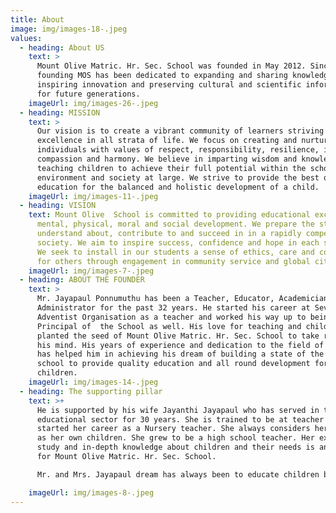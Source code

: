 ```yaml
---
title: About
image: img/images-18-.jpeg
values:
  - heading: About US
    text: >
      Mount Olive Matric. Hr. Sec. School was founded in May 2012. Since its
      founding MOS has been dedicated to expanding and sharing knowledge,
      inspiring innovation and preserving cultural and scientific information
      for future generations. 
    imageUrl: img/images-26-.jpeg
  - heading: MISSION
    text: >
      Our vision is to create a vibrant community of learners striving for
      excellence in all strata of life. We focus on creating and nurturing
      individuals with values of respect, responsibility, resilience, integrity,
      compassion and harmony. We believe in imparting wisdom and knowledge and
      teaching children to achieve their full potential within the school
      environment and society at large. We strive to provide the best quality
      education for the balanced and holistic development of a child.
    imageUrl: img/images-11-.jpeg
  - heading: VISION
    text: Mount Olive  School is committed to providing educational excellence for
      mental, physical, moral and social development. We prepare the students to
      understand about, contribute to and succeed in in a rapidly competitive
      society. We aim to inspire success, confidence and hope in each student.
      We seek to install in our students a sense of ethics, care and compassion
      for others through engagement in community service and global citizenship
    imageUrl: img/images-7-.jpeg
  - heading: ABOUT THE FOUNDER
    text: >
      Mr. Jayapaul Ponnumuthu has been a Teacher, Educator, Academician and
      Administrator for the past 32 years. He started his career at Seventh Day
      Adventist Organisation as a teacher and worked his way up to being the
      Principal of  the School as well. His love for teaching and children has
      planted the seed of Mount Olive Matric. Hr. Sec. School to take root in
      his mind. His years of experience and dedication to the field of education
      has helped him in achieving his dream of building a state of the art
      school to provide quality education and all round development for
      children.
    imageUrl: img/images-14-.jpeg
  - heading: The supporting pillar
    text: >+
      He is supported by his wife Jayanthi Jayapaul who has served in the
      educational sector for 30 years. She is trained to be at teacher and
      started her career as a Nursery teacher. She always considers her students
      as her own children. She grew to be a high school teacher. Her extensive
      study and in-depth knowledge about children and their needs is an asset
      for Mount Olive Matric. Hr. Sec. School.

      Mr. and Mrs. Jayapaul dream has always been to educate children by teaching them life's values and providing quality education for mental, physical, moral and social development. They believe in the Biblical Principle. "Train up a child in the way he should go and when he is old, he will not depart from it. Proverbs 22:6

    imageUrl: img/images-8-.jpeg
---
```

